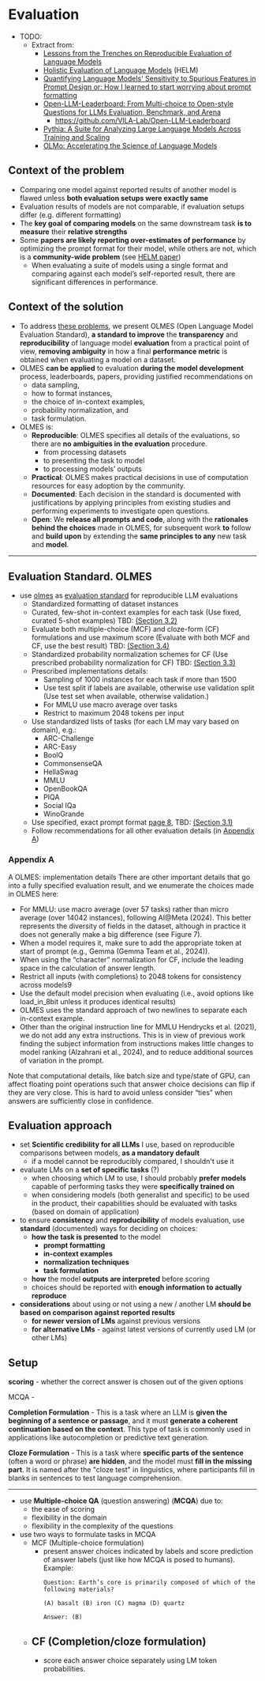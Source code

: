 # Evaluation

- TODO:
    - Extract from:
        - [Lessons from the Trenches on Reproducible Evaluation of Language Models](https://www.semanticscholar.org/paper/Lessons-from-the-Trenches-on-Reproducible-of-Models-Biderman-Schoelkopf/dfa0de5cae63eacd675339fc81b13479c51bb153)
        - [Holistic Evaluation of Language Models](https://www.semanticscholar.org/paper/Holistic-Evaluation-of-Language-Models-Liang-Bommasani/ce913026f693101e54d3ab9152e107034d81fce1) (HELM)
        - [Quantifying Language Models' Sensitivity to Spurious Features in Prompt Design or: How I learned to start worrying about prompt formatting](https://www.semanticscholar.org/paper/Quantifying-Language-Models'-Sensitivity-to-in-or%3A-Sclar-Choi/17a6116e5bbd8b87082cbb2e795885567300c483)
        - [Open-LLM-Leaderboard: From Multi-choice to Open-style Questions for LLMs Evaluation, Benchmark, and Arena](https://arxiv.org/abs/2406.07545)
            - https://github.com/VILA-Lab/Open-LLM-Leaderboard
        - [Pythia: A Suite for Analyzing Large Language Models Across Training and Scaling](https://www.semanticscholar.org/paper/Pythia%3A-A-Suite-for-Analyzing-Large-Language-Models-Biderman-Schoelkopf/be55e8ec4213868db08f2c3168ae666001bea4b8)
        - [OLMo: Accelerating the Science of Language Models](https://www.semanticscholar.org/paper/OLMo%3A-Accelerating-the-Science-of-Language-Models-Groeneveld-Beltagy/ac45bbf9940512d9d686cf8cd3a95969bc313570)

## Context of the problem

- Comparing one model against reported results of another model is flawed unless **both evaluation setups were exactly same**
- Evaluation results of models are not comparable, if evaluation setups differ (e.g. different formatting)
- The **key goal of comparing models** on
the same downstream task **is to measure** their **relative strengths**
- Some **papers are likely reporting over-estimates of performance** by optimizing the prompt format for their model, while others are not, which is a **community-wide problem** (see [HELM paper](https://arxiv.org/pdf/2211.09110))
    - When evaluating a suite of models using a single
format and comparing against each model’s self-reported result, there are significant differences in performance.

## Context of the solution

- To address [these problems](#context), we present OLMES (Open Language Model Evaluation Standard), **a standard to improve** the **transparency** and **reproducibility** of language model **evaluation** from a
practical point of view, **removing ambiguity** in how a final **performance metric** is obtained when evaluating a model on a dataset.
- OLMES **can be applied** to evaluation **during the model development**
process, leaderboards, papers, providing justified recommendations on
    - data sampling, 
    - how to format instances, 
    - the choice of in-context examples,
    - probability normalization, and 
    - task formulation.
-  OLMES is:
    - **Reproducible**: OLMES specifies all details of the evaluations, so there are **no ambiguities in the evaluation** procedure.
        - from processing datasets 
        - to presenting the task to model
        - to processing models’ outputs
    - **Practical**: OLMES makes practical decisions in use of computation resources for easy adoption by the community.
    - **Documented**: Each decision in the standard is documented with justifications by applying principles from existing studies and performing experiments to investigate open questions.
    - **Open**: We **release all prompts and code**, along with the **rationales behind the choices** made in OLMES, for subsequent work **to** follow and **build upon** by extending the **same principles to any** new task and **model**.

---

## Evaluation Standard. OLMES

- use [olmes](http://localhost:3000/ai-tools/LLM/evaluation/olmes) as [evaluation standard](/ai-tools/LLM/evaluation/olmes#olmes-llm-evaluation-standard-v01) for reproducible LLM evaluations
    - Standardized formatting of dataset instances
    - Curated, few-shot in-context examples for each task (Use fixed, curated 5-shot examples) TBD: [(Section 3.2)]()
    - Evaluate both multiple-choice (MCF) and cloze-form (CF) formulations and use maximum score (Evaluate with both MCF and CF, use the best result) TBD: [(Section 3.4)]()
    - Standardized probability normalization schemes for CF (Use prescribed probability normalization for CF) TBD: [(Section 3.3)]()
    - Prescribed implementations details:
        - Sampling of 1000 instances for each task if more than 1500
        - Use test split if labels are available, otherwise use validation split (Use test set when available, otherwise validation.)
        - For MMLU use macro average over tasks
        - Restrict to maximum 2048 tokens per input
    - Use standardized lists of tasks (for each LM may vary based on domain), e.g.:
        - ARC-Challenge
        - ARC-Easy
        - BoolQ
        - CommonsenseQA
        - HellaSwag
        - MMLU
        - OpenBookQA
        - PIQA
        - Social IQa
        - WinoGrande
    - Use specified, exact prompt format [page 8](https://www.semanticscholar.org/reader/c689c37c5367abe4790bff402c1d54944ae73b2a), TBD: [(Section 3.1)]()
    - Follow recommendations for all other evaluation details (in [Appendix A](#appendix-a))

### Appendix A

A OLMES: implementation details
There are other important details that go into a fully specified evaluation result, and we enumerate the
choices made in OLMES here:
- For MMLU: use macro average (over 57 tasks) rather than micro average (over 14042 instances), following AI@Meta (2024). This better represents the diversity of fields in the dataset, although in practice it does not generally make a big difference (see Figure 7).
- When a model requires it, make sure to add the appropriate <bos> token at start of prompt (e.g., Gemma (Gemma Team et al., 2024)).
- When using the “character” normalization for CF, include the leading space in the calculation of answer length.
- Restrict all inputs (with completions) to 2048 tokens for consistency across models9
- Use the default model precision when evaluating (i.e., avoid options like load_in_8bit unless it produces identical results)
- OLMES uses the standard approach of two newlines to separate each in-context example.
- Other than the original instruction line for MMLU Hendrycks et al. (2021), we do not add any extra instructions. This is in view of previous work finding the subject information from instructions makes little changes to model ranking (Alzahrani et al., 2024), and to reduce additional sources of variation in the prompt.

Note that computational details, like batch size and type/state of GPU, can affect floating point operations such that answer choice decisions can flip if they are very close. This is hard to avoid unless consider “ties” when answers are sufficiently close in confidence.

## Evaluation approach

- set **Scientific credibility for all LLMs** I use, based on reproducible comparisons between models, **as a mandatory default**
    - if a model cannot be reproducibly compared, I shouldn't use it
- evaluate LMs on a **set of specific tasks** (?)
    - when choosing which LM to use, I should probably **prefer models** capable of performing tasks they were **specifically trained on**
    - when considering models (both generalist and specific) to be used in the product, their capabilities should be evaluated with tasks (based on domain of application)
- to ensure **consistency** and **reproducibility** of models evaluation, use **standard** (documented) ways for deciding on choices:
    - **how the task is presented** to the model
        - **prompt formatting**
        - **in-context examples**
        - **normalization techniques**
        - **task formulation**
    - **how** the model **outputs are interpreted** before scoring
    - choices should be reported with **enough information to actually reproduce**
- **considerations** about using or not using a new / another LM **should be based on comparison against reported results**
    - **for newer version of LMs** against previous versions
    - **for alternative LMs** - against latest versions of currently used LM (or other LMs)


## Setup

**scoring** - whether the correct answer is chosen out of the given options

MCQA - 

**Completion Formulation** - This is a task where an LLM is **given the beginning of a sentence or passage**, and it must **generate a coherent continuation based on the context**. This type of task is commonly used in applications like autocompletion or predictive text generation.

**Cloze Formulation** - This is a task where **specific parts of the sentence** (often a word or phrase) **are hidden**, and the model must **fill in the missing part**. It is named after the "cloze test" in linguistics, where participants fill in blanks in sentences to test language comprehension.

---

- use **Multiple-choice QA** (question answering) (**MCQA**) due to:
    - the ease of scoring
    - flexibility in the domain
    - flexibility in the complexity of the questions
- use two ways to formulate tasks in MCQA
    - MCF (Multiple-choice formulation)
        - present answer choices indicated by labels and score prediction of answer labels (just like how MCQA is posed to humans). Example:
            ```
            Question: Earth’s core is primarily composed of which of the following materials?

            (A) basalt (B) iron (C) magma (D) quartz

            Answer: (B)
            ```
    - CF (Completion/cloze formulation)
        - 
        - score each answer choice separately using LM token probabilities.